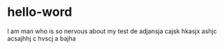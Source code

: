 # hello-word
l am man who is so nervous about my test
de adjansja  cajsk  hkasjx ashjc acsajhhj c hvscj a bajha
